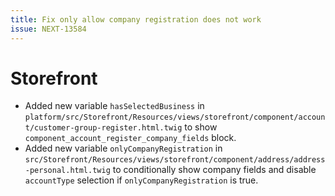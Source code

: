 ```yaml
---
title: Fix only allow company registration does not work
issue: NEXT-13584
---
```

# Storefront
* Added new variable `hasSelectedBusiness` in `platform/src/Storefront/Resources/views/storefront/component/account/customer-group-register.html.twig` to show `component_account_register_company_fields` block.
* Added new variable `onlyCompanyRegistration` in `src/Storefront/Resources/views/storefront/component/address/address-personal.html.twig` to conditionally show company fields and disable `accountType` selection if `onlyCompanyRegistration` is true.
